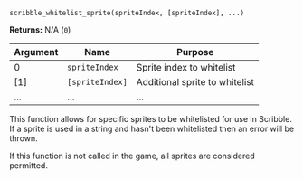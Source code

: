 `scribble_whitelist_sprite(spriteIndex, [spriteIndex], ...)`

**Returns:** N/A (`0`)

|Argument|Name              |Purpose                       |
|--------|------------------|------------------------------|
|0       |`spriteIndex`     |Sprite index to whitelist     |
|[1]     |`[spriteIndex]`   |Additional sprite to whitelist|
|...     |...               |...                           |

This function allows for specific sprites to be whitelisted for use in Scribble. If a sprite is used in a string and hasn't been whitelisted then an error will be thrown.

If this function is not called in the game, all sprites are considered permitted.